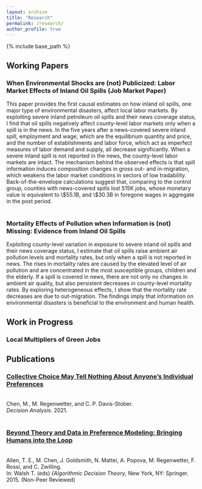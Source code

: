 ```yaml
---
layout: archive
title: "Research"
permalink: /research/
author_profile: true
---
```


{% include base_path %}

<p id="1.5-spaced" style="line-height: 150%;">
<h2> Working Papers </h2>
<!-- 
<div><a href="http://kevincng.github.io/files/stem.pdf">The Returns to STEM Programs for Less-Prepared Students</a><br>
<p style="margin-left: 40px"> with Evan Riehl <br>
Revise & resubmit, <i> American Economic Journal: Economic Policy </i> </p> </div> <br>  
-->

<div><h3>When Environmental Shocks are (not) Publicized: Labor Market Effects of Inland Oil Spills (Job Market Paper)</h3></div>
<div>This paper provides the first causal estimates on how inland oil spills, one major type of environmental disasters, affect local labor markets. By exploiting severe inland petroleum oil spills and their news coverage status, I find that oil spills negatively affect county-level labor markets only when a spill is in the news. In the five years after a news-covered severe inland spill, employment and wage, which are the equilibrium quantity and price, and the number of establishments and labor force, which act as imperfect measures of labor demand and supply, all decrease significantly. When a severe inland spill is not reported in the news, the county-level labor markets are intact. The mechanism behind the observed effects is that spill information induces composition changes in gross out- and in-migration, which weakens the labor market conditions in sectors of low tradability. Back-of-the-envelope calculations suggest that, comparing to the control group, counties with news-covered spills lost 515K jobs, whose monetary value is equivalent to \$55.1B, and \$30.3B in foregone wages in aggregate in the post period.</div> <br>


<div><h3>Mortality Effects of Pollution when Information is (not) Missing: Evidence from Inland Oil Spills</h3></div>
<div> Exploiting county-level variation in exposure to severe inland oil spills and their news coverage status, I estimate that oil spills raise ambient air pollution levels and mortality rates, but only when a spill is not reported in news. The rises in mortality rates are caused by the elevated level of air pollution and are concentrated in the most susceptible groups, children and the elderly. If a spill is covered in news, there are not only no changes in ambient air quality, but also persistent decreases in county-level mortality rates. By exploring heterogeneous effects, I show that the mortality rate decreases are due to out-migration. The findings imply that information on environmental disasters is beneficial to the environment and human health.</div> 
</p>

<p id="1.5-spaced" style="line-height: 150%;">
<h2> Work in Progress </h2>
<div><h3>Local Multipliers of Green Jobs</h3></div>
</p>

<p id="1.5-spaced" style="line-height: 150%;">
<h2> Publications </h2>
<div><a href="https://pubsonline.informs.org/doi/abs/10.1287/deca.2020.0417"><h3>Collective Choice May Tell Nothing About Anyone’s Individual Preferences</h3></a><br>
 Chen, M., M. Regenwetter, and C. P. Davis-Stober.<br>
 <i>Decision Analysis</i>. 2021.</div><br>
 
 <div><a href="https://link.springer.com/chapter/10.1007/978-3-319-23114-3_1"><h3>Beyond Theory and Data in Preference Modeling: Bringing Humans into the Loop</h3></a><br>
 Allen, T. E., M. Chen, J. Goldsmith, N. Mattei, A. Popova, M. Regenwetter, F. Rossi, and C. Zwilling.<br>
 In: Walsh T. (eds) <i>{Algorithmic Decision Theory</i>, New York, NY: Springer. 2015. (Non-Peer Reviewed)</div>
</p>

